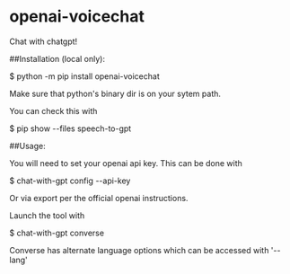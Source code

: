 # openai-voicechat
 
Chat with chatgpt!

##Installation (local only):

$ python -m pip install openai-voicechat

Make sure that python's binary dir is on your sytem path.

You can check this with

$ pip show --files speech-to-gpt

##Usage:

You will need to set your openai api key.  This can be done with

$ chat-with-gpt config --api-key

Or via export per the official openai instructions.

Launch the tool with

$ chat-with-gpt converse

Converse has alternate language options which can be accessed with '--lang'
